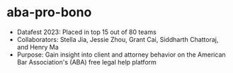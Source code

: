 # aba-pro-bono

* Datafest 2023: Placed in top 15 out of 80 teams
* Collaborators: Stella Jia, Jessie Zhou, Grant Cai, Siddharth Chattoraj, and Henry Ma
* Purpose: Gain insight into client and attorney behavior on the American Bar Association's (ABA) free legal help platform
